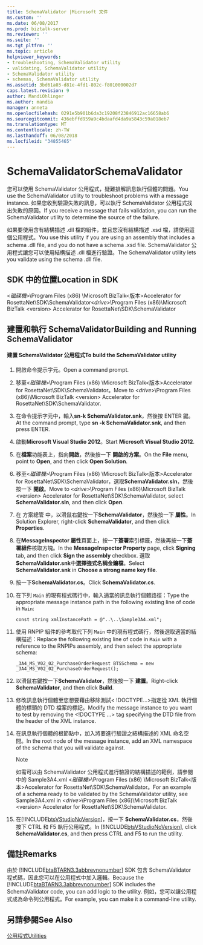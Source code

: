 ```yaml
---
title: SchemaValidator |Microsoft 文件
ms.custom: ''
ms.date: 06/08/2017
ms.prod: biztalk-server
ms.reviewer: ''
ms.suite: ''
ms.tgt_pltfrm: ''
ms.topic: article
helpviewer_keywords:
- troubleshooting, SchemaValidator utility
- validating, SchemaValidator utility
- SchemaValidator utility
- schemas, SchemaValidator utility
ms.assetid: 3bd61a03-d81e-4fd1-802c-f801000002d7
caps.latest.revision: 9
author: MandiOhlinger
ms.author: mandia
manager: anneta
ms.openlocfilehash: 0291e5b901b6da3c19208f23846912ac16658ab6
ms.sourcegitcommit: 436ebffd959a9c4bdaafd4da9a5843c59a018eb7
ms.translationtype: MT
ms.contentlocale: zh-TW
ms.lasthandoff: 06/08/2018
ms.locfileid: "34855465"
---
```

# <a name="schemavalidator"></a><span data-ttu-id="88dd4-102">SchemaValidator</span><span class="sxs-lookup"><span data-stu-id="88dd4-102">SchemaValidator</span></span>
<span data-ttu-id="88dd4-103">您可以使用 SchemaValidator 公用程式，疑難排解訊息執行個體的問題。</span><span class="sxs-lookup"><span data-stu-id="88dd4-103">You use the SchemaValidator utility to troubleshoot problems with a message instance.</span></span> <span data-ttu-id="88dd4-104">如果您收到驗證失敗的訊息，可以執行 SchemaValidator 公用程式找出失敗的原因。</span><span class="sxs-lookup"><span data-stu-id="88dd4-104">If you receive a message that fails validation, you can run the SchemaValidator utility to determine the source of the failure.</span></span>  
  
 <span data-ttu-id="88dd4-105">如果要使用含有結構描述 .dll 檔的組件，並且您沒有結構描述 .xsd 檔，請使用這個公用程式。</span><span class="sxs-lookup"><span data-stu-id="88dd4-105">You use this utility if you are using an assembly that includes a schema .dll file, and you do not have a schema .xsd file.</span></span> <span data-ttu-id="88dd4-106">SchemaValidator 公用程式讓您可以使用結構描述 .dll 檔進行驗證。</span><span class="sxs-lookup"><span data-stu-id="88dd4-106">The SchemaValidator utility lets you validate using the schema .dll file.</span></span>  
  
## <a name="location-in-sdk"></a><span data-ttu-id="88dd4-107">SDK 中的位置</span><span class="sxs-lookup"><span data-stu-id="88dd4-107">Location in SDK</span></span>  
 <span data-ttu-id="88dd4-108">\<*磁碟機*\>\Program Files (x86) \Microsoft BizTalk\<版本\>Accelerator for RosettaNet\SDK\SchemaValidator</span><span class="sxs-lookup"><span data-stu-id="88dd4-108">\<*drive*\>\Program Files (x86)\Microsoft BizTalk \<version\> Accelerator for RosettaNet\SDK\SchemaValidator</span></span>  
  
## <a name="building-and-running-schemavalidator"></a><span data-ttu-id="88dd4-109">建置和執行 SchemaValidator</span><span class="sxs-lookup"><span data-stu-id="88dd4-109">Building and Running SchemaValidator</span></span>  
  
#### <a name="to-build-the-schemavalidator-utility"></a><span data-ttu-id="88dd4-110">建置 SchemaValidator 公用程式</span><span class="sxs-lookup"><span data-stu-id="88dd4-110">To build the SchemaValidator utility</span></span>  
  
1.  <span data-ttu-id="88dd4-111">開啟命令提示字元。</span><span class="sxs-lookup"><span data-stu-id="88dd4-111">Open a command prompt.</span></span>  
  
2.  <span data-ttu-id="88dd4-112">移至\<*磁碟機*\>\Program Files (x86) \Microsoft BizTalk\<版本\>Accelerator for RosettaNet\SDK\SchemaValidator。</span><span class="sxs-lookup"><span data-stu-id="88dd4-112">Move to \<*drive*\>\Program Files (x86)\Microsoft BizTalk \<version\> Accelerator for RosettaNet\SDK\SchemaValidator.</span></span>  
  
3.  <span data-ttu-id="88dd4-113">在命令提示字元中，輸入**sn-k SchemaValidator.snk**，然後按 ENTER 鍵。</span><span class="sxs-lookup"><span data-stu-id="88dd4-113">At the command prompt, type **sn -k SchemaValidator.snk**, and then press ENTER.</span></span>  
  
4.  <span data-ttu-id="88dd4-114">啟動**Microsoft Visual Studio 2012**。</span><span class="sxs-lookup"><span data-stu-id="88dd4-114">Start **Microsoft Visual Studio 2012**.</span></span>  
  
5.  <span data-ttu-id="88dd4-115">在**檔案**功能表上，指向**開啟**，然後按一下 **開啟的方案**。</span><span class="sxs-lookup"><span data-stu-id="88dd4-115">On the **File** menu, point to **Open**, and then click **Open Solution**.</span></span>  
  
6.  <span data-ttu-id="88dd4-116">移至\<*磁碟機*\>\Program Files (x86) \Microsoft BizTalk\<版本\>Accelerator for RosettaNet\SDK\SchemaValidator，選取**SchemaValidator.sln**，然後按一下 **開啟**。</span><span class="sxs-lookup"><span data-stu-id="88dd4-116">Move to \<*drive*\>\Program Files (x86)\Microsoft BizTalk \<version\> Accelerator for RosettaNet\SDK\SchemaValidator, select **SchemaValidator.sln**, and then click **Open**.</span></span>  
  
7.  <span data-ttu-id="88dd4-117">在 方案總管 中，以滑鼠右鍵按一下**SchemaValidator**，然後按一下 **屬性**。</span><span class="sxs-lookup"><span data-stu-id="88dd4-117">In Solution Explorer, right-click **SchemaValidator**, and then click **Properties**.</span></span>  
  
8.  <span data-ttu-id="88dd4-118">在**MessageInspector 屬性**頁面上，按一下**簽署**索引標籤，然後再按一下**簽署組件**核取方塊。</span><span class="sxs-lookup"><span data-stu-id="88dd4-118">In the **MessageInspector Property**  page, click **Signing** tab, and then click **Sign the assembly** checkbox.</span></span> <span data-ttu-id="88dd4-119">選取**SchemaValidator.snk**中**選擇強式名稱金鑰檔**。</span><span class="sxs-lookup"><span data-stu-id="88dd4-119">Select **SchemaValidator.snk** in **Choose a strong name key file**.</span></span>  
  
9. <span data-ttu-id="88dd4-120">按一下**SchemaValidator.cs**。</span><span class="sxs-lookup"><span data-stu-id="88dd4-120">Click **SchemaValidator.cs**.</span></span>  
  
10. <span data-ttu-id="88dd4-121">在下列 `Main` 的現有程式碼行中，輸入適當的訊息執行個體路徑：</span><span class="sxs-lookup"><span data-stu-id="88dd4-121">Type the appropriate message instance path in the following existing line of code in `Main`:</span></span>  
  
    ```  
    const string xmlInstancePath = @"..\..\Sample3A4.xml";  
    ```  
  
11. <span data-ttu-id="88dd4-122">使用 RNPIP 組件的參考取代下列 `Main` 中的現有程式碼行，然後選取適當的結構描述：</span><span class="sxs-lookup"><span data-stu-id="88dd4-122">Replace the following existing line of code in `Main` with a reference to the RNPIPs assembly, and then select the appropriate schema:</span></span>  
  
    ```  
    _3A4_MS_V02_02_PurchaseOrderRequest BTSSchema = new _3A4_MS_V02_02_PurchaseOrderRequest();  
    ```  
  
12. <span data-ttu-id="88dd4-123">以滑鼠右鍵按一下**SchemaValidator**，然後按一下 **建置**。</span><span class="sxs-lookup"><span data-stu-id="88dd4-123">Right-click **SchemaValidator**, and then click **Build**.</span></span>  
  
13. <span data-ttu-id="88dd4-124">修改訊息執行個體至您想要藉由移除測試\< \!DOCTYPE...\>指定從 XML 執行個體的標頭的 DTD 檔案的標記。</span><span class="sxs-lookup"><span data-stu-id="88dd4-124">Modify the message instance to you want to test by removing the \<\!DOCTYPE …\> tag specifying the DTD file from the header of the XML instance.</span></span>  
  
14. <span data-ttu-id="88dd4-125">在訊息執行個體的根節點中，加入將要進行驗證之結構描述的 XML 命名空間。</span><span class="sxs-lookup"><span data-stu-id="88dd4-125">In the root node of the message instance, add an XML namespace of the schema that you will validate against.</span></span>  
  
    > [!NOTE]
    >  <span data-ttu-id="88dd4-126">如需可以由 SchemaValidator 公用程式進行驗證的結構描述的範例，請參閱中的 Sample3A4.xml \<*磁碟機*\>\Program Files (x86) \Microsoft BizTalk\<版本\>Accelerator for RosettaNet\SDK\SchemaValidator。</span><span class="sxs-lookup"><span data-stu-id="88dd4-126">For an example of a schema ready to be validated by the SchemaValidator utility, see Sample3A4.xml in \<*drive*\>\Program Files (x86)\Microsoft BizTalk \<version\> Accelerator for RosettaNet\SDK\SchemaValidator.</span></span>  
  
15. <span data-ttu-id="88dd4-127">在[!INCLUDE[btsVStudioNoVersion](../../includes/btsvstudionoversion-md.md)]，按一下  **SchemaValidator.cs**，然後按下 CTRL 和 F5 執行公用程式。</span><span class="sxs-lookup"><span data-stu-id="88dd4-127">In [!INCLUDE[btsVStudioNoVersion](../../includes/btsvstudionoversion-md.md)], click **SchemaValidator.cs**, and then press CTRL and F5 to run the utility.</span></span>  
  
## <a name="remarks"></a><span data-ttu-id="88dd4-128">備註</span><span class="sxs-lookup"><span data-stu-id="88dd4-128">Remarks</span></span>  
 <span data-ttu-id="88dd4-129">由於 [!INCLUDE[btaBTARN3.3abbrevnonumber](../../includes/btabtarn3-3abbrevnonumber-md.md)] SDK 包含 SchemaValidator 程式碼，因此您可以在公用程式中加入邏輯。</span><span class="sxs-lookup"><span data-stu-id="88dd4-129">Because the [!INCLUDE[btaBTARN3.3abbrevnonumber](../../includes/btabtarn3-3abbrevnonumber-md.md)] SDK includes the SchemaValidator code, you can add logic to the utility.</span></span> <span data-ttu-id="88dd4-130">例如，您可以讓公用程式成為命令列公用程式。</span><span class="sxs-lookup"><span data-stu-id="88dd4-130">For example, you can make it a command-line utility.</span></span>  
  
## <a name="see-also"></a><span data-ttu-id="88dd4-131">另請參閱</span><span class="sxs-lookup"><span data-stu-id="88dd4-131">See Also</span></span>  
 [<span data-ttu-id="88dd4-132">公用程式</span><span class="sxs-lookup"><span data-stu-id="88dd4-132">Utilities</span></span>](../../adapters-and-accelerators/accelerator-rosettanet/utilities1.md)
